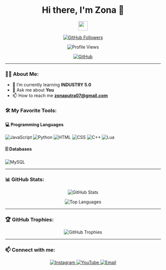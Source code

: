 <h1 align="center">Hi there, I'm Zona 👋</h1>
<p align="center">
  <img src="https://media.giphy.com/media/hvRJCLFzcasrR4ia7z/giphy.gif" width="30px"/>
</p>

<p align="center">
  <a href="https://github.com/zona-0">
    <img src="https://img.shields.io/github/followers/zona-0?label=Follow&style=social" alt="GitHub Followers">
  </a>
</p>

<p align="center">
  <img src="https://komarev.com/ghpvc/?username=zona-0&color=blue&style=flat-square" alt="Profile Views"/>
</p>

<p align="center">
  <a href="https://github.com/zona-0">
    <img src="https://img.shields.io/badge/GitHub-%2312100E.svg?style=for-the-badge&logo=github&logoColor=white" alt="GitHub">
  </a>
</p>

---

### 👨‍💻 About Me:

- 🌱 I’m currently learning **INDUSTRY 5.0**
- 💬 Ask me about **You**
- 📫 How to reach me **zonaputra07@gmail.com**

### 🛠️ My Favorite Tools:

#### 💻 Programming Languages
![JavaScript](https://img.shields.io/badge/-JavaScript-333333?style=flat&logo=javascript)
![Python](https://img.shields.io/badge/-Python-333333?style=flat&logo=python)
![HTML](https://img.shields.io/badge/-HTML-333333?style=flat&logo=html5)
![CSS](https://img.shields.io/badge/-CSS-333333?style=flat&logo=css3)
![C++](https://img.shields.io/badge/-C++-333333?style=flat&logo=c%2B%2B)
![Lua](https://img.shields.io/badge/-Lua-333333?style=flat&logo=lua)

#### 🗄️ Databases
![MySQL](https://img.shields.io/badge/-MySQL-333333?style=flat&logo=mysql)

---

### 📊 GitHub Stats:

<p align="center">
  <img src="https://github-readme-stats.vercel.app/api?username=zona-0&show_icons=true&theme=radical" alt="GitHub Stats">
</p>

<p align="center">
  <img src="https://github-readme-stats.vercel.app/api/top-langs/?username=zona-0&layout=compact&theme=radical" alt="Top Languages">
</p>

---

### 🏆 GitHub Trophies:

<p align="center">
  <img src="https://github-profile-trophy.vercel.app/?username=zona-0&theme=onedark" alt="GitHub Trophies">
</p>

---

### 📫 Connect with me:

<p align="center">
    <a href="https://www.instagram.com/zonazpz">
    <img src="https://img.shields.io/badge/Instagram-E4405F.svg?style=for-the-badge&logo=instagram&logoColor=white" alt="Instagram">
  </a>
  <a href="https://www.youtube.com/c/ZonaXE">
    <img src="https://img.shields.io/badge/YouTube-FF0000.svg?style=for-the-badge&logo=youtube&logoColor=white" alt="YouTube">
  </a>
  <a href="mailto:zonaputra07@gmail.com">
    <img src="https://img.shields.io/badge/Email-%23D14836.svg?style=for-the-badge&logo=gmail&logoColor=white" alt="Email">
  </a>
</p>
